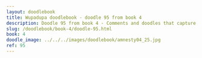 ```yaml
---
layout: doodlebook
title: Wupadupa doodlebook - doodle 95 from book 4
description: Doodle 95 from book 4 - Comments and doodles that capture the essence of this event  
slug: /doodlebook/book-4/doodle-95.html
book: 4
doodle_image: ../../../images/doodlebook/amnesty04_25.jpg
ref: 95
---	  
```

																																																																							